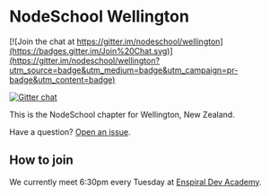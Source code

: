 # NodeSchool Wellington

[![Join the chat at https://gitter.im/nodeschool/wellington](https://badges.gitter.im/Join%20Chat.svg)](https://gitter.im/nodeschool/wellington?utm_source=badge&utm_medium=badge&utm_campaign=pr-badge&utm_content=badge)

[![Gitter chat](https://badges.gitter.im/nodeschool/wellington.png)](https://gitter.im/nodeschool/wellington)

This is the NodeSchool chapter for Wellington, New Zealand.

Have a question? [Open an issue](https://github.com/nodeschool/wellington/issues).

## How to join

We currently meet 6:30pm every Tuesday at [Enspiral Dev Academy](http://devacademy.co.nz).
